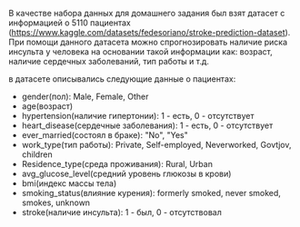 В качестве набора данных для домашнего задания был взят датасет с информацией о 5110 пациентах (https://www.kaggle.com/datasets/fedesoriano/stroke-prediction-dataset). При помощи данного датасета можно спрогнозировать наличие риска инсульта у человека на основании такой информации как: возраст, наличие сердечных заболеваний, тип работы и т.д.

в датасете описывались следующие данные о пациентах: 
- gender(пол): Male, Female, Other
- age(возраст)
- hypertension(наличие гипертонии): 1 - есть, 0 - отсутствует
- heart_disease(cердечные заболевания): 1 - есть, 0 - отсутствует
- ever_married(состоял в браке): "No", "Yes"
- work_type(тип работы): Private, Self-employed, Neverworked, Govtjov, children
- Residence_type(среда проживания): Rural, Urban
- avg_glucose_level(средний уровень глюкозы в крови)
- bmi(индекс массы тела)
- smoking_status(влияние курения): formerly smoked, never smoked, smokes, unknown
- stroke(наличие инсульта): 1 - был, 0 - отсутствовал
